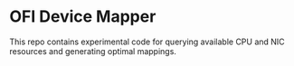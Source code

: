 # OFI Device Mapper

This repo contains experimental code for querying available CPU and NIC
resources and generating optimal mappings.
